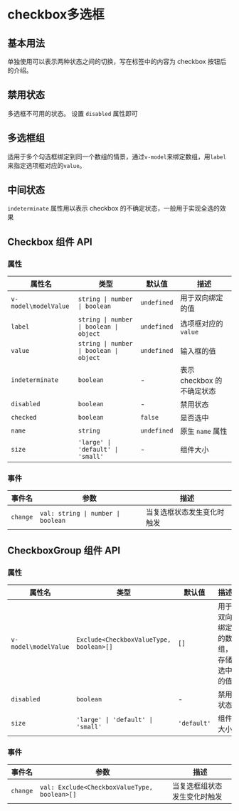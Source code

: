 # checkbox多选框

## 基本用法

单独使用可以表示两种状态之间的切换，写在标签中的内容为 checkbox 按钮后的介绍。

<demo vue="../example/checkbox/Basic.vue" />

## 禁用状态

多选框不可用的状态。
设置 `disabled` 属性即可

<demo vue="../example/checkbox/Disabled.vue" />

## 多选框组

适用于多个勾选框绑定到同一个数组的情景，通过`v-model`来绑定数组，用`label`来指定选项框对应的`value`。

<demo vue="../example/checkbox/CheckboxGroup.vue" />

## 中间状态

`indeterminate` 属性用以表示 checkbox 的不确定状态，一般用于实现全选的效果

<demo vue="../example/checkbox/Indeterminate.vue" />

## Checkbox 组件 API

### 属性

| 属性名               | 类型                                    | 默认值      | 描述                       |
| -------------------- | --------------------------------------- | ----------- | -------------------------- |
| `v-model\modelValue` | `string \| number \| boolean`           | `undefined` | 用于双向绑定的值           |
| `label`              | `string \| number \| boolean \| object` | `undefined` | 选项框对应的 `value`       |
| `value`              | `string \| number \| boolean \| object` | `undefined` | 输入框的值                 |
| `indeterminate`      | `boolean`                               | -           | 表示 checkbox 的不确定状态 |
| `disabled`           | `boolean`                               | -           | 禁用状态                   |
| `checked`            | `boolean`                               | `false`     | 是否选中                   |
| `name`               | `string`                                | `undefined` | 原生 `name` 属性           |
| `size`               | `'large' \| 'default' \| 'small'`       | -           | 组件大小                   |

### 事件

| 事件名   | 参数                               | 描述                       |
| -------- | ---------------------------------- | -------------------------- |
| `change` | `val: string \| number \| boolean` | 当复选框状态发生变化时触发 |

## CheckboxGroup 组件 API

### 属性

| 属性名               | 类型                                    | 默认值      | 描述                             |
| -------------------- | --------------------------------------- | ----------- | -------------------------------- |
| `v-model\modelValue` | `Exclude<CheckboxValueType, boolean>[]` | `[]`        | 用于双向绑定的数组，存储选中的值 |
| `disabled`           | `boolean`                               | -           | 禁用状态                         |
| `size`               | `'large' \| 'default' \| 'small'`       | `'default'` | 组件大小                         |

### 事件

| 事件名   | 参数                                         | 描述                         |
| -------- | -------------------------------------------- | ---------------------------- |
| `change` | `val: Exclude<CheckboxValueType, boolean>[]` | 当复选框组状态发生变化时触发 |
